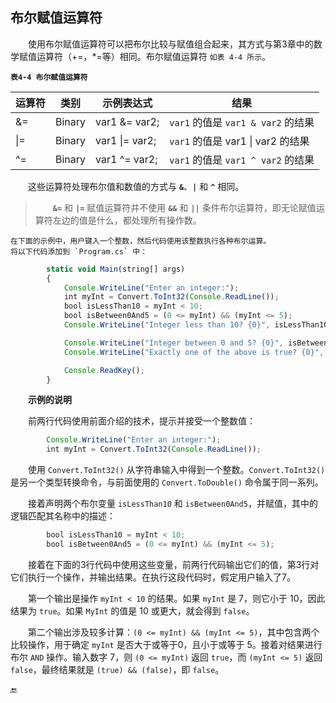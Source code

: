 ## 布尔赋值运算符

&emsp;&emsp;使用布尔赋值运算符可以把布尔比较与赋值组合起来，其方式与第3章中的数学赋值运算符（+=，*=等）相同。布尔赋值运算符 `如表 4-4 所示`。

**`表4-4 布尔赋值运算符`**

| 运算符 | 类别 | 示例表达式 | 结果 |
|-|-|-|-|
| &= | Binary | var1 &= var2; | `var1` 的值是 `var1 & var2` 的结果 |
| \|= | Binary | var1 \|= var2; | `var1` 的值是 var1 \| var2 的结果 |
| ^= | Binary | var1 ^= var2; | `var1` 的值是 `var1 ^ var2` 的结果 |


&emsp;&emsp;这些运算符处理布尔值和数值的方式与 **`&`**、**`|`** 和 **`^`** 相同。

>&emsp;&emsp;**`&=`** 和 **`|=`** 赋值运算符并不使用 **`&&`** 和 **`||`** 条件布尔运算符，即无论赋值运算符左边的值是什么，都处理所有操作数。

    在下面的示例中，用户键入一个整数，然后代码使用该整数执行各种布尔运算。
    将以下代码添加到 `Program.cs` 中：

```javascript
        static void Main(string[] args)
        {
            Console.WriteLine("Enter an integer:");
            int myInt = Convert.ToInt32(Console.ReadLine());
            bool isLessThan10 = myInt < 10;
            bool isBetween0And5 = (0 <= myInt) && (myInt <= 5);
            Console.WriteLine("Integer less than 10? {0}", isLessThan10);

            Console.WriteLine("Integer between 0 and 5? {0}", isBetween0And5);
            Console.WriteLine("Exactly one of the above is true? {0}", isLessThan10 ^ isBetween0And5);

            Console.ReadKey();
        }
```


&emsp;&emsp;**示例的说明**

&emsp;&emsp;前两行代码使用前面介绍的技术，提示并接受一个整数值：

```javascript
        Console.WriteLine("Enter an integer:");
        int myInt = Convert.ToInt32(Console.ReadLine());
```

&emsp;&emsp;使用 `Convert.ToInt32()` 从字符串输入中得到一个整数。`Convert.ToInt32()` 是另一个类型转换命令，与前面使用的 `Convert.ToDouble()` 命令属于同一系列。

&emsp;&emsp;接着声明两个布尔变量 `isLessThan10` 和 `isBetween0And5`，并赋值，其中的逻辑匹配其名称中的描述：

```javascript
        bool isLessThan10 = myInt < 10;
        bool isBetween0And5 = (0 <= myInt) && (myInt <= 5);
```

&emsp;&emsp;接着在下面的3行代码中使用这些变量，前两行代码输出它们的值，第3行对它们执行一个操作，并输出结果。在执行这段代码时，假定用户输入了7。

&emsp;&emsp;第一个输出是操作 `myInt < 10` 的结果。如果 `myInt` 是 7，则它小于 10，因此结果为 `true`。如果 `MyInt` 的值是 10 或更大，就会得到 `false`。

&emsp;&emsp;第二个输出涉及较多计算：`(0 <= myInt) && (myInt <= 5)`，其中包含两个比较操作，用于确定 `myInt` 是否大于或等于0，且小于或等于 5。接着对结果进行布尔 `AND` 操作。输入数字 7，则 `(0 <= myInt)` 返回 `true`，而 `(myInt <= 5)` 返回 `false`，最终结果就是 `(true) && (false)`，即 `false`。









🔚